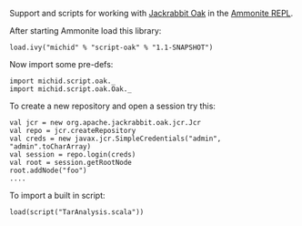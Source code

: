 Support and scripts for working with [Jackrabbit Oak](http://jackrabbit.apache.org/oak/) in the
[Ammonite REPL](https://lihaoyi.github.io/Ammonite/).

After starting Ammonite load this library:

    load.ivy("michid" % "script-oak" % "1.1-SNAPSHOT")

Now import some pre-defs:

    import michid.script.oak._
    import michid.script.oak.Oak._

To create a new repository and open a session try this:

    val jcr = new org.apache.jackrabbit.oak.jcr.Jcr
    val repo = jcr.createRepository
    val creds = new javax.jcr.SimpleCredentials("admin", "admin".toCharArray)
    val session = repo.login(creds)
    val root = session.getRootNode
    root.addNode("foo")
    ....


To import a built in script:

    load(script("TarAnalysis.scala"))